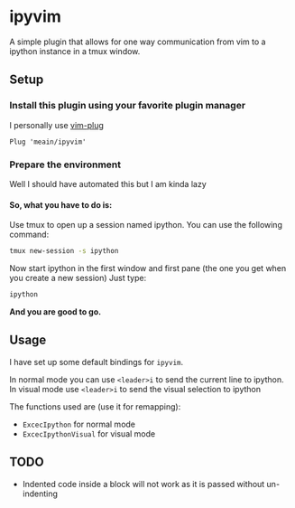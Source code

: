 # ipyvim
A simple plugin that allows for one way communication from vim to a ipython instance in a tmux window.

## Setup

### Install this plugin using your favorite plugin manager

I personally use [vim-plug](https://github.com/junegunn/vim-plug)
```
Plug 'meain/ipyvim'
```

### Prepare the environment

Well I should have automated this but I am kinda lazy

#### So, what you have to do is:

Use tmux to open up a session named ipython. You can use the following command:
```sh
tmux new-session -s ipython
```

Now start ipython in the first window and first pane (the one you get when you create a new session)
Just type:
```sh
ipython
```

**And you are good to go.**

## Usage

I have set up some default bindings for `ipyvim`.

In normal mode you can use `<leader>i` to send the current line to ipython.  
In visual mode use `<leader>i` to send the visual selection to ipython

The functions used are (use it for remapping):
* `ExcecIpython` for normal mode
* `ExcecIpythonVisual` for visual mode


## TODO

* Indented code inside a block will not work as it is passed without un-indenting
